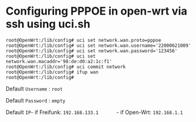 # Configuring PPPOE in open-wrt via ssh using uci.sh
```
root@OpenWrt:/lib/config# uci set network.wan.proto=pppoe
root@OpenWrt:/lib/config# uci set network.wan.username='22000621009'
root@OpenWrt:/lib/config# uci set network.wan.password='123456'
root@OpenWrt:/lib/config# uci set network.wan.macaddr='98:de:d0:a2:1c:f1'
root@OpenWrt:/lib/config# uci commit network
root@OpenWrt:/lib/config# ifup wan
root@OpenWrt:/lib/config# 
```
Default `Username` : `root`

Default `Password` : `empty`

Default `IP`- if Freifunk: `192.168.133.1`
            - if Open-Wrt: `192.168.1.1`
